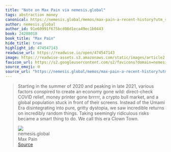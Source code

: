 ```yaml
---
title: "Note on Max Pain via nemesis.global"
tags: abstraction money
canonical: https://nemesis.global/memos/max-pain-a-recent-history?utm_source=substack&utm_medium=email
author: nemesis.global
author_id: 91e60991f675bcd00d1eca49ec1b0443
book: 24288018
book_title: "Max Pain"
hide_title: true
highlight_id: 474547143
readwise_url: https://readwise.io/open/474547143
image: https://readwise-assets.s3.amazonaws.com/static/images/article2.74d541386bbf.png
favicon_url: https://s2.googleusercontent.com/s2/favicons?domain=nemesis.global
source_emoji: 🌐
source_url: "https://nemesis.global/memos/max-pain-a-recent-history?utm_source=substack&utm_medium=email#:~:text=Starting%20in%20the,era%20Clown%20Town."
---
```


> Starting in the summer of 2020 and peaking in late 2021, various factors conspired to create an economy gone wild: direct-check COVID relief, money printer gone brrrrr, a crypto bull market, and a global population stuck in front of their screens. Instead of the Umami Era disintegrating into pure, gritty dystopia, we saw incredible returns on incredibly random things. Taking seemingly ridiculous risks became a smart thing to do. We call this era Clown Town.
> <div class="quoteback-footer"><div class="quoteback-avatar"><img class="mini-favicon" src="https://s2.googleusercontent.com/s2/favicons?domain=nemesis.global"></div><div class="quoteback-metadata"><div class="metadata-inner"><span style="display:none">FROM:</span><div aria-label="nemesis.global" class="quoteback-author"> nemesis.global</div><div aria-label="Max Pain" class="quoteback-title"> Max Pain</div></div></div><div class="quoteback-backlink"><a target="_blank" aria-label="go to the full text of this quotation" rel="noopener" href="https://nemesis.global/memos/max-pain-a-recent-history?utm_source=substack&utm_medium=email#:~:text=Starting%20in%20the,era%20Clown%20Town." class="quoteback-arrow"> Source</a></div></div>